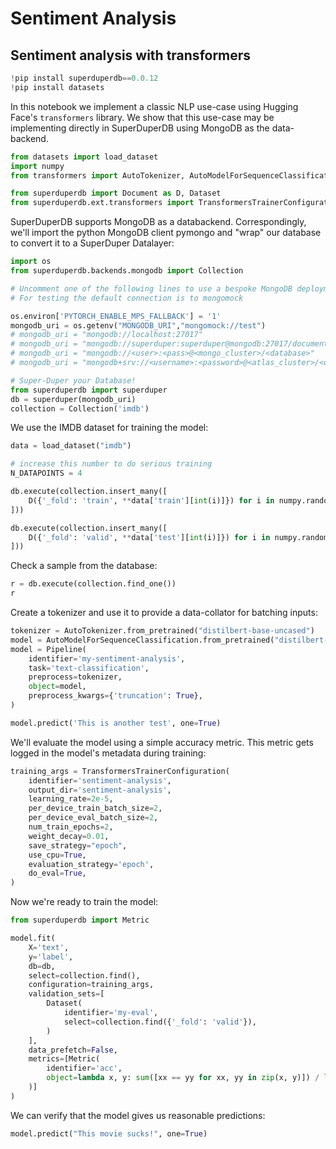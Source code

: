 # Sentiment Analysis

## Sentiment analysis with transformers


```python
!pip install superduperdb==0.0.12
!pip install datasets
```

In this notebook we implement a classic NLP use-case using Hugging Face's `transformers` library.
We show that this use-case may be implementing directly in SuperDuperDB using MongoDB as the
data-backend. 


```python
from datasets import load_dataset
import numpy
from transformers import AutoTokenizer, AutoModelForSequenceClassification

from superduperdb import Document as D, Dataset 
from superduperdb.ext.transformers import TransformersTrainerConfiguration, Pipeline
```

SuperDuperDB supports MongoDB as a databackend.
Correspondingly, we'll import the python MongoDB client pymongo and "wrap" our database to convert it 
to a SuperDuper Datalayer:


```python
import os
from superduperdb.backends.mongodb import Collection

# Uncomment one of the following lines to use a bespoke MongoDB deployment
# For testing the default connection is to mongomock

os.environ['PYTORCH_ENABLE_MPS_FALLBACK'] = '1'
mongodb_uri = os.getenv("MONGODB_URI","mongomock://test")
# mongodb_uri = "mongodb://localhost:27017"
# mongodb_uri = "mongodb://superduper:superduper@mongodb:27017/documents"
# mongodb_uri = "mongodb://<user>:<pass>@<mongo_cluster>/<database>"
# mongodb_uri = "mongodb+srv://<username>:<password>@<atlas_cluster>/<database>"

# Super-Duper your Database!
from superduperdb import superduper
db = superduper(mongodb_uri)
collection = Collection('imdb')
```

We use the IMDB dataset for training the model:


```python
data = load_dataset("imdb")

# increase this number to do serious training
N_DATAPOINTS = 4

db.execute(collection.insert_many([
    D({'_fold': 'train', **data['train'][int(i)]}) for i in numpy.random.permutation(len(data['train']))[:N_DATAPOINTS]
]))

db.execute(collection.insert_many([
    D({'_fold': 'valid', **data['test'][int(i)]}) for i in numpy.random.permutation(len(data['test']))[:N_DATAPOINTS]
]))
```

Check a sample from the database:


```python
r = db.execute(collection.find_one())
r
```

Create a tokenizer and use it to provide a data-collator for batching inputs:


```python
tokenizer = AutoTokenizer.from_pretrained("distilbert-base-uncased")
model = AutoModelForSequenceClassification.from_pretrained("distilbert-base-uncased", num_labels=2)
model = Pipeline(
    identifier='my-sentiment-analysis',
    task='text-classification',
    preprocess=tokenizer,
    object=model,
    preprocess_kwargs={'truncation': True},
)
```


```python
model.predict('This is another test', one=True)
```

We'll evaluate the model using a simple accuracy metric. This metric gets logged in the
model's metadata during training:


```python
training_args = TransformersTrainerConfiguration(
    identifier='sentiment-analysis',
    output_dir='sentiment-analysis',
    learning_rate=2e-5,
    per_device_train_batch_size=2,
    per_device_eval_batch_size=2,
    num_train_epochs=2,
    weight_decay=0.01,
    save_strategy="epoch",
    use_cpu=True,
    evaluation_strategy='epoch',
    do_eval=True,
)
```

Now we're ready to train the model:


```python
from superduperdb import Metric

model.fit(
    X='text',
    y='label',
    db=db,
    select=collection.find(),
    configuration=training_args,
    validation_sets=[
        Dataset(
            identifier='my-eval',
            select=collection.find({'_fold': 'valid'}),
        )
    ],
    data_prefetch=False,
    metrics=[Metric(
        identifier='acc',
        object=lambda x, y: sum([xx == yy for xx, yy in zip(x, y)]) / len(x)
    )]
)                                                                            
```

We can verify that the model gives us reasonable predictions:


```python
model.predict("This movie sucks!", one=True)
```

